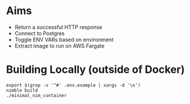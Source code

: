 
# Aims

* Return a successful HTTP response
* Connect to Postgres
* Toggle ENV VARs based on environment
* Extract image to run on AWS Fargate

# Building Locally (outside of Docker)

```
export $(grep -v '^#' .env.example | xargs -d '\n')
nimble build
./minimal_nim_container
```